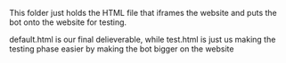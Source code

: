 This folder just holds the HTML file that iframes the website and puts the bot onto the website for testing.

default.html is our final delieverable, while test.html is just us making the testing phase easier by making the bot bigger on the website